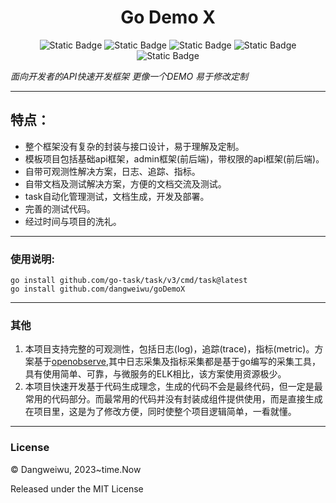 <h1 align="center">Go Demo X</h1>
<p align="center">
<img alt="Static Badge" src="https://img.shields.io/badge/Go- 1.9-blue">
<img alt="Static Badge" src="https://img.shields.io/badge/Gin- 1.8-blue">

<img alt="Static Badge" src="https://img.shields.io/badge/Vue- 3.x -gren">
<img alt="Static Badge" src="https://img.shields.io/badge/Arco- 2.34.0 -gren">
<img alt="Static Badge" src="https://img.shields.io/badge/license- MIT-blue">

</p>

_面向开发者的API快速开发框架_
_更像一个DEMO 易于修改定制_

---
## 特点：
- 整个框架没有复杂的封装与接口设计，易于理解及定制。
- 模板项目包括基础api框架，admin框架(前后端)，带权限的api框架(前后端)。
- 自带可观测性解决方案，日志、追踪、指标。
- 自带文档及测试解决方案，方便的文档交流及测试。
- task自动化管理测试，文档生成，开发及部署。
- 完善的测试代码。
- 经过时间与项目的洗礼。
---
### 使用说明:
```
go install github.com/go-task/task/v3/cmd/task@latest
go install github.com/dangweiwu/goDemoX

```

---
### 其他
1. 本项目支持完整的可观测性，包括日志(log)，追踪(trace)，指标(metric)。方案基于[openobserve](https://openobserve.ai/),其中日志采集及指标采集都是基于go编写的采集工具，具有使用简单、可靠，与微服务的ELK相比，该方案使用资源极少。
2. 本项目快速开发基于代码生成理念，生成的代码不会是最终代码，但一定是最常用的代码部分。而最常用的代码并没有封装成组件提供使用，而是直接生成在项目里，这是为了修改方便，同时使整个项目逻辑简单，一看就懂。

---
### License
© Dangweiwu, 2023~time.Now

Released under the MIT License
